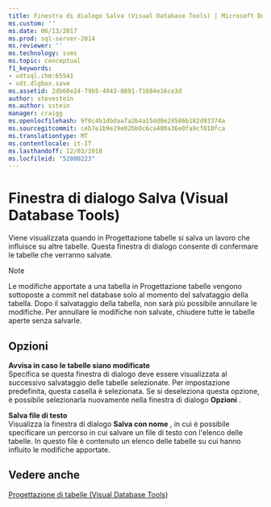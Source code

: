 ```yaml
---
title: Finestra di dialogo Salva (Visual Database Tools) | Microsoft Docs
ms.custom: ''
ms.date: 06/13/2017
ms.prod: sql-server-2014
ms.reviewer: ''
ms.technology: ssms
ms.topic: conceptual
f1_keywords:
- vdtsql.chm:65541
- vdt.dlgbox.save
ms.assetid: 2db60e24-79b5-4943-8891-f1684e16ce3d
author: stevestein
ms.author: sstein
manager: craigg
ms.openlocfilehash: 9f0c4b1dbdaa7a2b4a15dd8e28586b182d93374a
ms.sourcegitcommit: ceb7e1b9e29e02bb0c6ca400a36e0fa9cf010fca
ms.translationtype: MT
ms.contentlocale: it-IT
ms.lasthandoff: 12/03/2018
ms.locfileid: "52800223"
---
```

# <a name="save-dialog-box-visual-database-tools"></a>Finestra di dialogo Salva (Visual Database Tools)
  Viene visualizzata quando in Progettazione tabelle si salva un lavoro che influisce su altre tabelle. Questa finestra di dialogo consente di confermare le tabelle che verranno salvate.  
  
> [!NOTE]  
>  Le modifiche apportate a una tabella in Progettazione tabelle vengono sottoposte a commit nel database solo al momento del salvataggio della tabella. Dopo il salvataggio della tabella, non sarà più possibile annullare le modifiche. Per annullare le modifiche non salvate, chiudere tutte le tabelle aperte senza salvarle.  
  
## <a name="options"></a>Opzioni  
 **Avvisa in caso le tabelle siano modificate**  
 Specifica se questa finestra di dialogo deve essere visualizzata al successivo salvataggio delle tabelle selezionate. Per impostazione predefinita, questa casella è selezionata. Se si deseleziona questa opzione, è possibile selezionarla nuovamente nella finestra di dialogo **Opzioni** .  
  
 **Salva file di testo**  
 Visualizza la finestra di dialogo **Salva con nome** , in cui è possibile specificare un percorso in cui salvare un file di testo con l'elenco delle tabelle. In questo file è contenuto un elenco delle tabelle su cui hanno influito le modifiche apportate.  
  
## <a name="see-also"></a>Vedere anche  
 [Progettazione di tabelle &#40;Visual Database Tools&#41;](visual-database-tools.md)  
  
  
